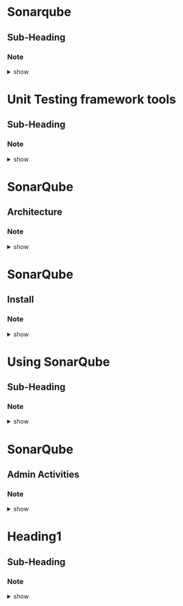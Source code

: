 
# Sonarqube
## Sub-Heading
### Note 

<details><summary>show</summary>
<p>

```bash

Code Coverage: what % of code is covered by test cases - industry standard - 80%

Code Review: code developed as per standards, will use SonarQube

SQ is Free for some languages, developed using Java
Continuous Code Quality tool

SQ was prev called Sonar.
- duplicate code
- coding standards
- unit tests
- complex code
- commments
- potential bugs
- arch & design

Initially, developed for Java, but now supports 20+ languages
Support on windows, mac, linux



```
</p>
</details>




# Unit Testing framework tools
## Sub-Heading
### Note 

<details><summary>show</summary>
<p>

```bash
java  jUnit
c     cUnit
C++   CPPUnit
JS    Jasmine

```
</p>
</details>


# SonarQube
## Architecture
### Note 

<details><summary>show</summary>
<p>

```bash

SonarQube Scanner - scans the code, and generates the report
SonarQube Server - has a compute engine, that provides report as 3 categories
1. Vulnerabilities
2. Bugs
3. Code Smells

Scanner creates the report, but Server provides the categories, and then stores into a database that is configured.  IF no external DB is configured, then it stores in internal db called H2

To access the report, internall SQ Server uses a WebSesrver

```
</p>
</details>




# SonarQube 
## Install
### Note 

<details><summary>show</summary>
<p>

```bash
Install java
Install SQ community edition
Port number: 9000
admin/admin

To change password: go to A logo on RHS top corner, click security, change password


```
</p>
</details>


# Using SonarQube
## Sub-Heading
### Note 

<details><summary>show</summary>
<p>

```bash

Lets start with a java project, we are using Maven, so we have a pom.xml file,   Add SonarQube server details in pom.xml - URL, username and password

mvn clean sonar:sonar --is the command to issue next
--sonar - first one is the plugin name
--sonar - second, is the goal name

<properties>
  <sonar.host.url>http://sonarqube_server:9000</sonar.host.url>
  <sonar.login>admin</sonar.login>
  <sonar.password>admin</sonar.password>
  
</properties>

and then execute

mvn clean sonar:sonar

Instead of using password above, instead generate token
In SonarQube server, extreme RHS, click on A for Admin
For username admin, generate Token here...
Give a name for the token and click generate

Now comment the username and password
<!--
  <sonar.login>admin</sonar.login>
  <sonar.password>admin</sonar.password>
-->
and replace with
  <sonar.login>replace with token</sonar.login>



```
</p>
</details>




# SonarQube
## Admin Activities
### Note 

<details><summary>show</summary>
<p>

```bash

Activity1:
To change from h2 database, in the SQ server
go to SonarQube home and conf directory
$SQ_HOME/conf/sonar.properties  ($SQ_HOME is what I named)

Activity2:
Token validity is until you delete

Activity3:
Projects tab - all projects you ran sonar qube
Issues - all issues related to the projects
Rules - All languages and ruleset for the language

Quality Profiles - You need to create Quality Profile instead of default profiles, these are for custom rules and severity - critical, major, minor, etc

You can then assign the quality profile to ALL Java Projects in Quality Profile tab

To assign quality profile to specific java project, click on 
Project - select project - Administration - quality profile

Quality Gates - When a project is marked as Passed or Failed, that is derived from the quality gate
Default quality gate provided is Sonar Way (there is a default quality profile Sonar Way too)

e.g. if code coverage is < 80% you want to fail the quality
So create a Quality Gate - myQualityGate
and then add a condition - the condition will be, in this case, code coverage condition
The code coverage condition is "Coverage"

Now assign this Quality Gate to the project
Project - Admin - QG - myQualityGate

Final Tab, Administration (see this when you login as administrator)
Sub Tabs
- Configuration
- Security - Users; Groups; Permissions
  By default users are assigned to "sonar-users" group
  and not assigned to the "sonar-administrators" group
- Projects
- Systems 
  - external database info here, by default H2 db details
- Marketplace
  - To add PL/SQL or ABAP, you need Developer Edition
  - Enterprise - Apex, or Cobol, etc
  - Data Center Edition
 - In Marketplace,  you can also install and remove Plugins

SonarCloud.io is the SaaS version for SonarQube

SonarQube Scanner:
If you dont have a build tool capability like ANT, Gradle or Maven, but still want to scan, install Scanner on your desktop
$ sonar-scanner -v

sonar-project.properties

```
</p>
</details>



# Heading1
## Sub-Heading
### Note 

<details><summary>show</summary>
<p>

```bash

```
</p>
</details>


